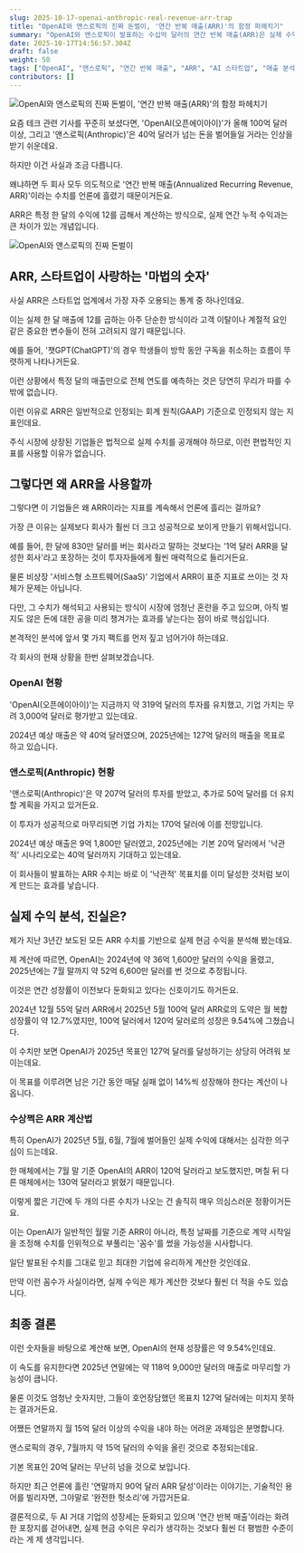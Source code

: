 ```yaml
---
slug: 2025-10-17-openai-anthropic-real-revenue-arr-trap
title: "OpenAI와 앤스로픽의 진짜 돈벌이, '연간 반복 매출(ARR)'의 함정 파헤치기"
summary: "OpenAI와 앤스로픽이 발표하는 수십억 달러의 연간 반복 매출(ARR)은 실제 수익과 다릅니다. 이 글에서는 ARR이라는 지표의 함정과 두 거대 AI 기업의 진짜 재무 상태를 분석합니다."
date: 2025-10-17T14:56:57.304Z
draft: false
weight: 50
tags: ["OpenAI", "앤스로픽", "연간 반복 매출", "ARR", "AI 스타트업", "매출 분석", "기업 가치"]
contributors: []
---
```


![OpenAI와 앤스로픽의 진짜 돈벌이, '연간 반복 매출(ARR)'의 함정 파헤치기](https://blogger.googleusercontent.com/img/a/AVvXsEguok3kVQMcDU0I0bbsSl1eeeGp_5eVhj70u7r7dXO07WXT0SQylB_9SAN6Bu9AwnnDX4AaOsORVfcaHK52vkO8nXLfEvuWKEGxIZXV5mxA_NpkwAvb6Q2_F8DckBq1cWfYZsp3KqEiBjTXHIujPN2no5noIsDfFRJa9vKshnAMFQ5MHaABFIrayurkci8=s16000)

요즘 테크 관련 기사를 꾸준히 보셨다면, 'OpenAI(오픈에이아이)'가 올해 100억 달러 이상, 그리고 '앤스로픽(Anthropic)'은 40억 달러가 넘는 돈을 벌어들일 거라는 인상을 받기 쉬운데요.

하지만 이건 사실과 조금 다릅니다.

왜냐하면 두 회사 모두 의도적으로 '연간 반복 매출(Annualized Recurring Revenue, ARR)'이라는 수치를 언론에 흘렸기 때문이거든요.

ARR은 특정 한 달의 수익에 12를 곱해서 계산하는 방식으로, 실제 연간 누적 수익과는 큰 차이가 있는 개념입니다.

![OpenAI와 앤스로픽의 진짜 돈벌이](https://blogger.googleusercontent.com/img/a/AVvXsEgmXHMjIpinPr070rKh7hDp0sWCzFz7LopU9G1dSXxMDHd5a_FaqGO6kZPWaKo-gZ2GfssoK2-gKMn6ttOif82GiLrvoNVjBJdiSH_CJNbo2WJ_LPuHp5lJodMn4f98VQ9uIc57VjPndvzxTL4BIfW8fe2zknvFyaTB58Wo9bEdvq3Zh_MaQ7s9ep-hKTI=s16000)

## ARR, 스타트업이 사랑하는 '마법의 숫자'

사실 ARR은 스타트업 업계에서 가장 자주 오용되는 통계 중 하나인데요.

이는 실제 한 달 매출에 12를 곱하는 아주 단순한 방식이라 고객 이탈이나 계절적 요인 같은 중요한 변수들이 전혀 고려되지 않기 때문입니다.

예를 들어, '챗GPT(ChatGPT)'의 경우 학생들이 방학 동안 구독을 취소하는 흐름이 뚜렷하게 나타나거든요.

이런 상황에서 특정 달의 매출만으로 전체 연도를 예측하는 것은 당연히 무리가 따를 수밖에 없습니다.

이런 이유로 ARR은 일반적으로 인정되는 회계 원칙(GAAP) 기준으로 인정되지 않는 지표인데요.

주식 시장에 상장된 기업들은 법적으로 실제 수치를 공개해야 하므로, 이런 편법적인 지표를 사용할 이유가 없습니다.

## 그렇다면 왜 ARR을 사용할까

그렇다면 이 기업들은 왜 ARR이라는 지표를 계속해서 언론에 흘리는 걸까요?

가장 큰 이유는 실제보다 회사가 훨씬 더 크고 성공적으로 보이게 만들기 위해서입니다.

예를 들어, 한 달에 830만 달러를 버는 회사라고 말하는 것보다는 '1억 달러 ARR을 달성한 회사'라고 포장하는 것이 투자자들에게 훨씬 매력적으로 들리거든요.

물론 비상장 '서비스형 소프트웨어(SaaS)' 기업에서 ARR이 표준 지표로 쓰이는 것 자체가 문제는 아닙니다.

다만, 그 수치가 해석되고 사용되는 방식이 시장에 엄청난 혼란을 주고 있으며, 아직 벌지도 않은 돈에 대한 공을 미리 챙겨가는 효과를 낳는다는 점이 바로 핵심입니다.

본격적인 분석에 앞서 몇 가지 팩트를 먼저 짚고 넘어가야 하는데요.

각 회사의 현재 상황을 한번 살펴보겠습니다.

### OpenAI 현황

'OpenAI(오픈에이아이)'는 지금까지 약 319억 달러의 투자를 유치했고, 기업 가치는 무려 3,000억 달러로 평가받고 있는데요.

2024년 예상 매출은 약 40억 달러였으며, 2025년에는 127억 달러의 매출을 목표로 하고 있습니다.

### 앤스로픽(Anthropic) 현황

'앤스로픽(Anthropic)'은 약 207억 달러의 투자를 받았고, 추가로 50억 달러를 더 유치할 계획을 가지고 있거든요.

이 투자가 성공적으로 마무리되면 기업 가치는 170억 달러에 이를 전망입니다.

2024년 예상 매출은 9억 1,800만 달러였고, 2025년에는 기본 20억 달러에서 '낙관적' 시나리오로는 40억 달러까지 기대하고 있는데요.

이 회사들이 발표하는 ARR 수치는 바로 이 '낙관적' 목표치를 이미 달성한 것처럼 보이게 만드는 효과를 낳습니다.

## 실제 수익 분석, 진실은?

제가 지난 3년간 보도된 모든 ARR 수치를 기반으로 실제 현금 수익을 분석해 봤는데요.

제 계산에 따르면, OpenAI는 2024년에 약 36억 1,600만 달러의 수익을 올렸고, 2025년에는 7월 말까지 약 52억 6,600만 달러를 번 것으로 추정됩니다.

이것은 연간 성장률이 이전보다 둔화되고 있다는 신호이기도 하거든요.

2024년 12월 55억 달러 ARR에서 2025년 5월 100억 달러 ARR로의 도약은 월 복합 성장률이 약 12.7%였지만, 100억 달러에서 120억 달러로의 성장은 9.54%에 그쳤습니다.

이 수치만 보면 OpenAI가 2025년 목표인 127억 달러를 달성하기는 상당히 어려워 보이는데요.

이 목표를 이루려면 남은 기간 동안 매달 실패 없이 14%씩 성장해야 한다는 계산이 나옵니다.

### 수상쩍은 ARR 계산법

특히 OpenAI가 2025년 5월, 6월, 7월에 벌어들인 실제 수익에 대해서는 심각한 의구심이 드는데요.

한 매체에서는 7월 말 기준 OpenAI의 ARR이 120억 달러라고 보도했지만, 며칠 뒤 다른 매체에서는 130억 달러라고 밝혔기 때문입니다.

이렇게 짧은 기간에 두 개의 다른 수치가 나오는 건 솔직히 매우 의심스러운 정황이거든요.

이는 OpenAI가 일반적인 월말 기준 ARR이 아니라, 특정 날짜를 기준으로 계약 시작일을 조정해 수치를 인위적으로 부풀리는 '꼼수'를 썼을 가능성을 시사합니다.

일단 발표된 수치를 그대로 믿고 최대한 기업에 유리하게 계산한 것인데요.

만약 이런 꼼수가 사실이라면, 실제 수익은 제가 계산한 것보다 훨씬 더 적을 수도 있습니다.

## 최종 결론

이런 숫자들을 바탕으로 계산해 보면, OpenAI의 현재 성장률은 약 9.54%인데요.

이 속도를 유지한다면 2025년 연말에는 약 118억 9,000만 달러의 매출로 마무리할 가능성이 큽니다.

물론 이것도 엄청난 숫자지만, 그들이 호언장담했던 목표치 127억 달러에는 미치지 못하는 결과거든요.

어쨌든 연말까지 월 15억 달러 이상의 수익을 내야 하는 어려운 과제임은 분명합니다.

앤스로픽의 경우, 7월까지 약 15억 달러의 수익을 올린 것으로 추정되는데요.

기본 목표인 20억 달러는 무난히 넘을 것으로 보입니다.

하지만 최근 언론에 흘린 '연말까지 90억 달러 ARR 달성'이라는 이야기는, 기술적인 용어를 빌리자면, 그야말로 '완전한 헛소리'에 가깝거든요.

결론적으로, 두 AI 거대 기업의 성장세는 둔화되고 있으며 '연간 반복 매출'이라는 화려한 포장지를 걷어내면, 실제 현금 수익은 우리가 생각하는 것보다 훨씬 더 평범한 수준이라는 게 제 생각입니다.

